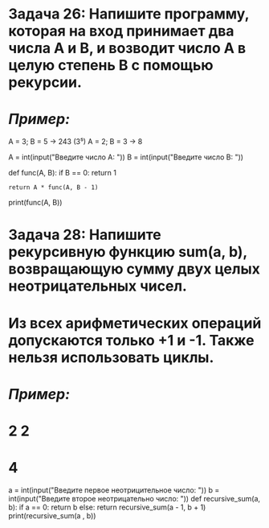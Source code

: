 # Задача 26:  Напишите программу, которая на вход принимает два числа A и B, и возводит число А в целую степень B с помощью рекурсии.

# *Пример:*

A = 3; B = 5 -> 243 (3⁵)
    A = 2; B = 3 -> 8 

A = int(input("Введите число A: "))
B = int(input("Введите число B: "))

def func(A, B):
    if B == 0:
        return 1

    return A * func(A, B - 1)

print(func(A, B))





# Задача 28: Напишите рекурсивную функцию sum(a, b), возвращающую сумму двух целых неотрицательных чисел. 
# Из всех арифметических операций допускаются только +1 и -1. Также нельзя использовать циклы.

# *Пример:*

# 2 2
#     4 

a = int(input("Введите первое неотрицительное число: "))
b = int(input("Введите второе неотрицательно число: "))
def recursive_sum(a, b):
 if a == 0:
  return b
 else:
  return recursive_sum(a - 1, b + 1)
print(recursive_sum(a , b))